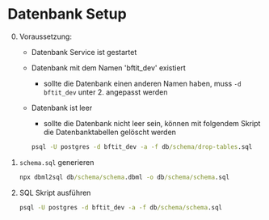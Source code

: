 # Datenbank Setup

0. Voraussetzung:
   - Datenbank Service ist gestartet
   - Datenbank mit dem Namen 'bftit_dev' existiert
     - sollte die Datenbank einen anderen Namen haben, muss `-d bftit_dev` unter 2. angepasst werden
   - Datenbank ist leer
     - sollte die Datenbank nicht leer sein, können mit folgendem Skript die Datenbanktabellen gelöscht werden
   
      ```cmd
      psql -U postgres -d bftit_dev -a -f db/schema/drop-tables.sql
      ```

1. `schema.sql` generieren
   
   ```cmd
   npx dbml2sql db/schema/schema.dbml -o db/schema/schema.sql
   ```

2. SQL Skript ausführen

    ```cmd
    psql -U postgres -d bftit_dev -a -f db/schema/schema.sql
    ```